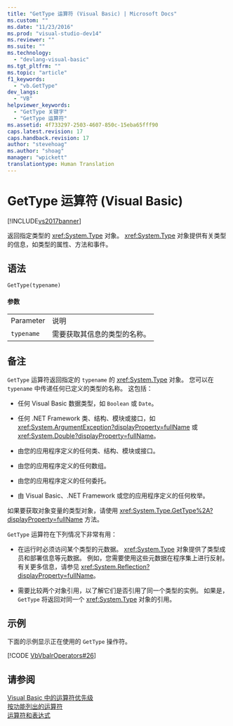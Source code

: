 ```yaml
---
title: "GetType 运算符 (Visual Basic) | Microsoft Docs"
ms.custom: ""
ms.date: "11/23/2016"
ms.prod: "visual-studio-dev14"
ms.reviewer: ""
ms.suite: ""
ms.technology: 
  - "devlang-visual-basic"
ms.tgt_pltfrm: ""
ms.topic: "article"
f1_keywords: 
  - "vb.GetType"
dev_langs: 
  - "VB"
helpviewer_keywords: 
  - "GetType 关键字"
  - "GetType 运算符"
ms.assetid: 4f733297-2503-4607-850c-15eba65fff90
caps.latest.revision: 17
caps.handback.revision: 17
author: "stevehoag"
ms.author: "shoag"
manager: "wpickett"
translationtype: Human Translation
---
```

# GetType 运算符 (Visual Basic)
[!INCLUDE[vs2017banner](../../../csharp/includes/vs2017banner.md)]

返回指定类型的 <xref:System.Type> 对象。  <xref:System.Type> 对象提供有关类型的信息，如类型的属性、方法和事件。  
  
## 语法  
  
```  
GetType(typename)  
```  
  
#### 参数  
  
|||  
|-|-|  
|Parameter|说明|  
|`typename`|需要获取其信息的类型的名称。|  
  
## 备注  
 `GetType` 运算符返回指定的 `typename` 的 <xref:System.Type> 对象。  您可以在 `typename` 中传递任何已定义的类型的名称。  这包括：  
  
-   任何 Visual Basic 数据类型，如 `Boolean` 或 `Date`。  
  
-   任何 .NET Framework 类、结构、模块或接口，如 <xref:System.ArgumentException?displayProperty=fullName> 或 <xref:System.Double?displayProperty=fullName>。  
  
-   由您的应用程序定义的任何类、结构、模块或接口。  
  
-   由您的应用程序定义的任何数组。  
  
-   由您的应用程序定义的任何委托。  
  
-   由 Visual Basic、.NET Framework 或您的应用程序定义的任何枚举。  
  
 如果要获取对象变量的类型对象，请使用 <xref:System.Type.GetType%2A?displayProperty=fullName> 方法。  
  
 `GetType` 运算符在下列情况下非常有用：  
  
-   在运行时必须访问某个类型的元数据。  <xref:System.Type> 对象提供了类型成员和部署信息等元数据。  例如，您需要使用这些元数据在程序集上进行反射。  有关更多信息，请参见 <xref:System.Reflection?displayProperty=fullName>。  
  
-   需要比较两个对象引用，以了解它们是否引用了同一个类型的实例。  如果是，`GetType` 将返回对同一个 <xref:System.Type> 对象的引用。  
  
## 示例  
 下面的示例显示正在使用的 `GetType` 操作符。  
  
 [!CODE [VbVbalrOperators#26](../CodeSnippet/VS_Snippets_VBCSharp/VbVbalrOperators#26)]  
  
## 请参阅  
 [Visual Basic 中的运算符优先级](../../../visual-basic/language-reference/operators/operator-precedence.md)   
 [按功能列出的运算符](../../../visual-basic/language-reference/operators/operators-listed-by-functionality.md)   
 [运算符和表达式](../../../visual-basic/programming-guide/language-features/operators-and-expressions/index.md)